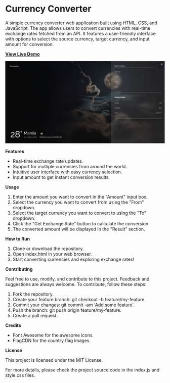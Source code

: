 # Currency Converter

A simple currency converter web application built using HTML, CSS, and JavaScript. The app allows users to convert currencies with real-time exchange rates fetched from an API. It features a user-friendly interface with options to select the source currency, target currency, and input amount for conversion.

**[View Live Demo](https://shinaylim.github.io/currency-converter-api/)**

![Currency Converter Screenshot](weather-ss.png)

**Features**
- Real-time exchange rate updates.
- Support for multiple currencies from around the world.
- Intuitive user interface with easy currency selection.
- Input amount to get instant conversion results.

**Usage**
1. Enter the amount you want to convert in the "Amount" input box.
2. Select the currency you want to convert from using the "From" dropdown.
3. Select the target currency you want to convert to using the "To" dropdown.
4. Click the "Get Exchange Rate" button to calculate the conversion.
5. The converted amount will be displayed in the "Result" section.

**How to Run**
1. Clone or download the repository.
2. Open index.html in your web browser.
3. Start converting currencies and exploring exchange rates!

**Contributing**

Feel free to use, modify, and contribute to this project. Feedback and suggestions are always welcome. To contribute, follow these steps:

1. Fork the repository.
2. Create your feature branch: git checkout -b feature/my-feature.
3. Commit your changes: git commit -am 'Add some feature'.
4. Push the branch: git push origin feature/my-feature.
5. Create a pull request.
   
**Credits**

- Font Awesome for the awesome icons.
- FlagCDN for the country flag images.
  
**License**

This project is licensed under the MIT License.

For more details, please check the project source code in the index.js and style.css files.




